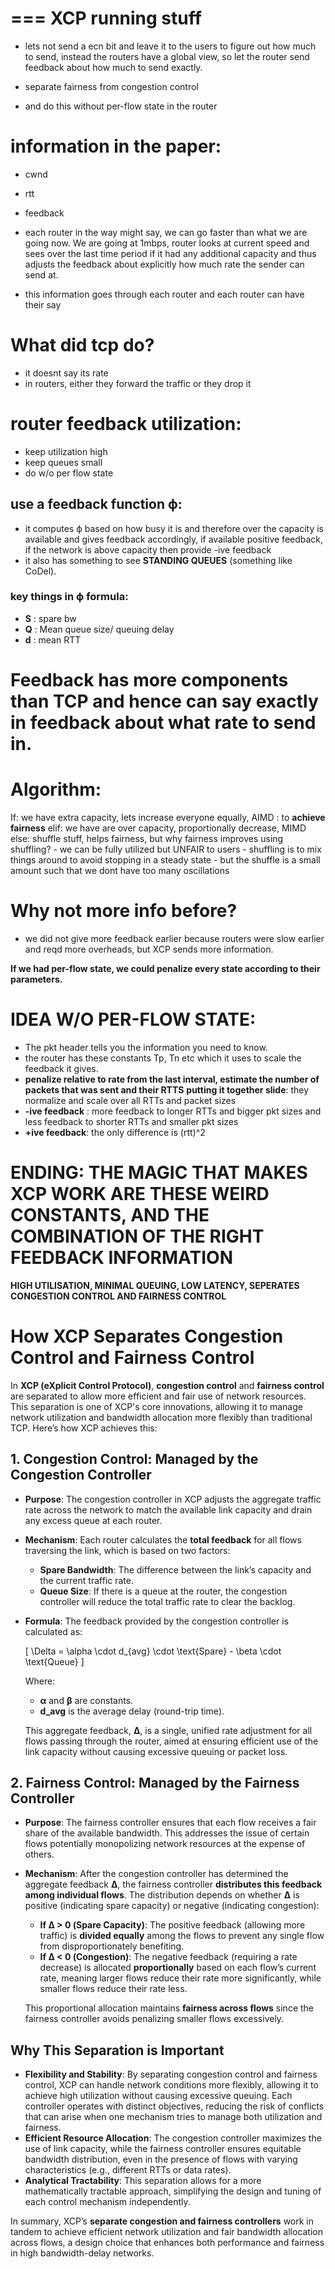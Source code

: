 ===
XCP running stuff
===

- lets not send a ecn bit and leave it to the users to figure out how much to send, instead the routers have a global view, so let the router send feedback about how much to send exactly. 

- separate fairness from congestion control

- and do this without per-flow state in the router

# information in the paper:
- cwnd
- rtt
- feedback

- each router in the way might say, we can go faster than what we are going now. We are going at 1mbps, router looks at current speed and sees over the last time period if it had any additional capacity and thus adjusts the feedback about explicitly how much rate the sender can send at.
- this information goes through each router and each router can have their say

# What did tcp do?
- it doesnt say its rate
- in routers, either they forward the traffic or they drop it

# router feedback utilization:
- keep utilization high
- keep queues small
- do w/o per flow state

## use a feedback function ϕ:
-  it computes ϕ based on how busy it is and therefore over the  capacity is available and gives feedback accordingly, if available positive feedback, if the network is above capacity then provide -ive feedback
- it also has something to see **STANDING QUEUES**  (something like CoDel).

### key things in ϕ formula:
- **S** : spare bw
- **Q** : Mean queue size/ queuing delay
- **d** : mean RTT 

# Feedback has more components than TCP and hence can say exactly in feedback about what rate to send in.

# Algorithm:
If:
    we have extra capacity, lets increase everyone equally, AIMD : to **achieve fairness**
elif:
    we have are over capacity, proportionally decrease, MIMD
else:
    shuffle stuff, helps fairness, but why fairness improves using shuffling?
        - we can be fully utilized but UNFAIR to users
        - shuffling is to mix things around to avoid stopping in a steady state
        - but the shuffle is a small amount such that we dont have too many oscillations

# Why not more info before?
- we did not give more feedback earlier because routers were slow earlier and reqd more overheads, but XCP sends more information.

**If we had per-flow state, we could penalize every state according to their parameters.**

# IDEA W/O PER-FLOW STATE:
- The pkt header tells you the information you need to know.
- the router has these constants Tp, Tn etc which it uses to scale the feedback it gives.
- **penalize relative to rate from the last interval, estimate the number of packets that was sent and their RTTS**
**putting it together slide**: they normalize and scale over all RTTs and packet sizes
- **-ive feedback** : more feedback to longer RTTs and bigger pkt sizes and less feedback to shorter RTTs and smaller pkt sizes
- **+ive feedback**: the only difference is (rtt)^2

# **ENDING: THE MAGIC THAT MAKES XCP WORK ARE THESE WEIRD CONSTANTS, AND THE COMBINATION OF THE RIGHT FEEDBACK INFORMATION**

**HIGH UTILISATION, MINIMAL QUEUING, LOW LATENCY, SEPERATES CONGESTION CONTROL AND FAIRNESS CONTROL**


# How XCP Separates Congestion Control and Fairness Control

In **XCP (eXplicit Control Protocol)**, **congestion control** and **fairness control** are separated to allow more efficient and fair use of network resources. This separation is one of XCP's core innovations, allowing it to manage network utilization and bandwidth allocation more flexibly than traditional TCP. Here’s how XCP achieves this:

## 1. Congestion Control: Managed by the **Congestion Controller**
- **Purpose**: The congestion controller in XCP adjusts the aggregate traffic rate across the network to match the available link capacity and drain any excess queue at each router.
- **Mechanism**: Each router calculates the **total feedback** for all flows traversing the link, which is based on two factors:
  - **Spare Bandwidth**: The difference between the link’s capacity and the current traffic rate.
  - **Queue Size**: If there is a queue at the router, the congestion controller will reduce the total traffic rate to clear the backlog.
- **Formula**: The feedback provided by the congestion controller is calculated as:
  
  \[
  \Delta = \alpha \cdot d_{avg} \cdot \text{Spare} - \beta \cdot \text{Queue}
  \]
  
  Where:
  - **α** and **β** are constants.
  - **d_avg** is the average delay (round-trip time).

  This aggregate feedback, **Δ**, is a single, unified rate adjustment for all flows passing through the router, aimed at ensuring efficient use of the link capacity without causing excessive queuing or packet loss.

## 2. Fairness Control: Managed by the **Fairness Controller**
- **Purpose**: The fairness controller ensures that each flow receives a fair share of the available bandwidth. This addresses the issue of certain flows potentially monopolizing network resources at the expense of others.
- **Mechanism**: After the congestion controller has determined the aggregate feedback **Δ**, the fairness controller **distributes this feedback among individual flows**. The distribution depends on whether **Δ** is positive (indicating spare capacity) or negative (indicating congestion):
  - **If Δ > 0 (Spare Capacity)**: The positive feedback (allowing more traffic) is **divided equally** among the flows to prevent any single flow from disproportionately benefiting.
  - **If Δ < 0 (Congestion)**: The negative feedback (requiring a rate decrease) is allocated **proportionally** based on each flow’s current rate, meaning larger flows reduce their rate more significantly, while smaller flows reduce their rate less.

  This proportional allocation maintains **fairness across flows** since the fairness controller avoids penalizing smaller flows excessively.

## Why This Separation is Important
- **Flexibility and Stability**: By separating congestion control and fairness control, XCP can handle network conditions more flexibly, allowing it to achieve high utilization without causing excessive queuing. Each controller operates with distinct objectives, reducing the risk of conflicts that can arise when one mechanism tries to manage both utilization and fairness.
- **Efficient Resource Allocation**: The congestion controller maximizes the use of link capacity, while the fairness controller ensures equitable bandwidth distribution, even in the presence of flows with varying characteristics (e.g., different RTTs or data rates).
- **Analytical Tractability**: This separation allows for a more mathematically tractable approach, simplifying the design and tuning of each control mechanism independently.

In summary, XCP’s **separate congestion and fairness controllers** work in tandem to achieve efficient network utilization and fair bandwidth allocation across flows, a design choice that enhances both performance and fairness in high bandwidth-delay networks.
